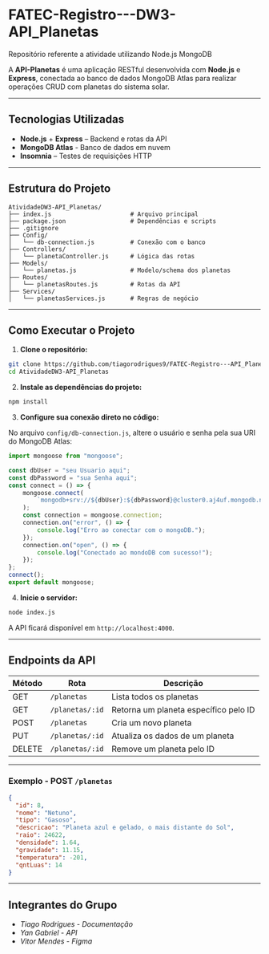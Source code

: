 # FATEC-Registro---DW3-API_Planetas
Repositório referente a atividade utilizando Node.js MongoDB

A **API-Planetas** é uma aplicação RESTful desenvolvida com **Node.js** e **Express**, conectada ao banco de dados MongoDB Atlas para realizar operações CRUD com planetas do sistema solar.

---

## Tecnologias Utilizadas

- **Node.js** + **Express** – Backend e rotas da API  
- **MongoDB Atlas** - Banco de dados em nuvem 
- **Insomnia** – Testes de requisições HTTP  

---

## Estrutura do Projeto

```
AtividadeDW3-API_Planetas/
├── index.js                      # Arquivo principal
├── package.json                  # Dependências e scripts
├── .gitignore
├── Config/
│   └── db-connection.js          # Conexão com o banco 
├── Controllers/
│   └── planetaController.js      # Lógica das rotas
├── Models/
│   └── planetas.js               # Modelo/schema dos planetas
├── Routes/
│   └── planetasRoutes.js         # Rotas da API
├── Services/
│   └── planetasServices.js       # Regras de negócio
```

---

## Como Executar o Projeto

1. **Clone o repositório:**

```bash
git clone https://github.com/tiagorodrigues9/FATEC-Registro---API_Planetas
cd AtividadeDW3-API_Planetas
```

2. **Instale as dependências do projeto:**

```bash
npm install
```

3. **Configure sua conexão direto no código:**

No arquivo `config/db-connection.js`, altere o usuário e senha pela sua URI do MongoDB Atlas:

```js
import mongoose from "mongoose";

const dbUser = "seu Usuario aqui";
const dbPassword = "sua Senha aqui";
const connect = () => {
    mongoose.connect(
        `mongodb+srv://${dbUser}:${dbPassword}@cluster0.aj4uf.mongodb.net/api-planetas?retryWrites=true&w=majority&appName=Cluster0`
    );
    const connection = mongoose.connection;
    connection.on("error", () => {
        console.log("Erro ao conectar com o mongoDB.");
    });
    connection.on("open", () => {
        console.log("Conectado ao mondoDB com sucesso!");
    });
};
connect();
export default mongoose;
```

4. **Inicie o servidor:**

```bash
node index.js
```

A API ficará disponível em `http://localhost:4000`.

---

## Endpoints da API

| Método | Rota              | Descrição                                 |
|--------|-------------------|-------------------------------------------|
| GET    | `/planetas`       | Lista todos os planetas                   |
| GET    | `/planetas/:id`   | Retorna um planeta específico pelo ID     |
| POST   | `/planetas`       | Cria um novo planeta                      |
| PUT    | `/planetas/:id`   | Atualiza os dados de um planeta           |
| DELETE | `/planetas/:id`   | Remove um planeta pelo ID                 |

---

### Exemplo - POST `/planetas`

```json
{
  "id": 8,
  "nome": "Netuno",
  "tipo": "Gasoso",
  "descricao": "Planeta azul e gelado, o mais distante do Sol",
  "raio": 24622,
  "densidade": 1.64,
  "gravidade": 11.15,
  "temperatura": -201,
  "qntLuas": 14
}
```

---

## Integrantes do Grupo

- *Tiago Rodrigues - Documentação*  
- *Yan Gabriel - API*
- *Vitor Mendes - Figma*  
